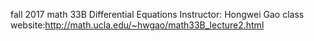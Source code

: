 fall 2017
math 33B Differential Equations
Instructor: Hongwei Gao
class website:http://math.ucla.edu/~hwgao/math33B_lecture2.html